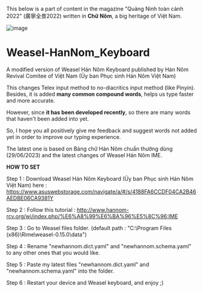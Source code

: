 This below is a part of content in the magazine "Quảng Ninh toàn cảnh 2022" (廣寧全景2022) written in **Chữ Nôm**, a big heritage of Việt Nam.

![image](https://github.com/Liu2k5/Weasel_HanNom_Keyboard/assets/118142971/36952b2c-d8bf-4c45-a6b4-fb602f465570)


# Weasel-HanNom_Keyboard
A modified version of Weasel Hán Nôm Keyboard published by Hán Nôm Revival Comitee of Việt Nam (Ủy ban Phục sinh Hán Nôm Việt Nam)

This changes Telex input method to no-diacritics input method (like Pinyin). Besides, it is added **many common compound words**, helps us type faster and more accurate.

However, since **it has been developed recently**, so there are many words that haven't been added into yet.

So, I hope you all positively give me feedback and suggest words not added yet in order to improve our typing experience.

The latest one is based on Bảng chữ Hán Nôm chuẩn thường dùng (29/06/2023) and the latest changes of Weasel Hán Nôm IME.

**HOW TO SET**

Step 1 : Download Weasel Hán Nôm Keyboard (Ủy ban Phục sinh Hán Nôm Việt Nam) here : https://www.asuswebstorage.com/navigate/a/#/s/4188FA6CCDF04CA2B46AEDBE06CA9381Y

Step 2 : Follow this tutorial : http://www.hannom-rcv.org/wi/index.php/%E6%A8%99%E6%BA%96%E5%8C%96:IME

Step 3 : Go to Weasel files folder. (default path : "C:\Program Files (x86)\Rime\weasel-0.15.0\data")

Step 4 : Rename "newhannom.dict.yaml" and "newhannom.schema.yaml" to any other ones that you would like.

Step 5 : Paste my latest files "newhannom.dict.yaml" and "newhannom.schema.yaml" into the folder.

Step 6 : Restart your device and Weasel keyboard, and enjoy ;)
